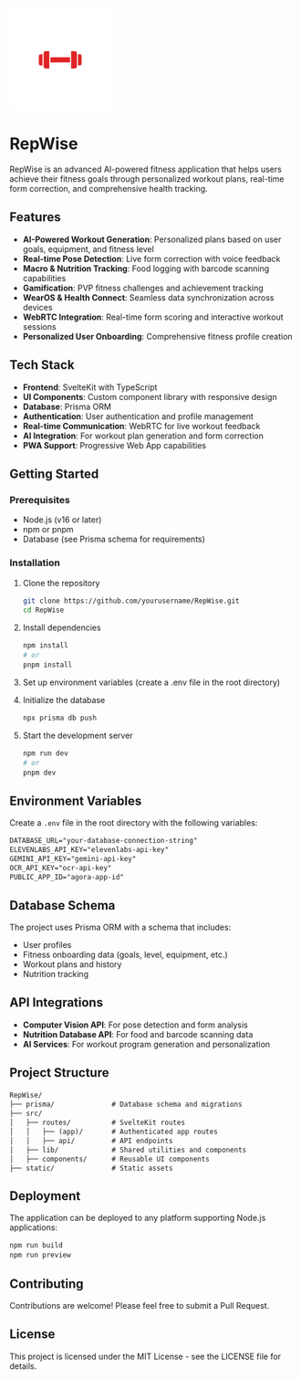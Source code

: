![Logo](./static/apple-touch-icon-180x180.png)

# RepWise

RepWise is an advanced AI-powered fitness application that helps users achieve their fitness goals through personalized workout plans, real-time form correction, and comprehensive health tracking.

## Features

- **AI-Powered Workout Generation**: Personalized plans based on user goals, equipment, and fitness level
- **Real-time Pose Detection**: Live form correction with voice feedback
- **Macro & Nutrition Tracking**: Food logging with barcode scanning capabilities
- **Gamification**: PVP fitness challenges and achievement tracking
- **WearOS & Health Connect**: Seamless data synchronization across devices
- **WebRTC Integration**: Real-time form scoring and interactive workout sessions
- **Personalized User Onboarding**: Comprehensive fitness profile creation

## Tech Stack

- **Frontend**: SvelteKit with TypeScript
- **UI Components**: Custom component library with responsive design
- **Database**: Prisma ORM
- **Authentication**: User authentication and profile management
- **Real-time Communication**: WebRTC for live workout feedback
- **AI Integration**: For workout plan generation and form correction
- **PWA Support**: Progressive Web App capabilities

## Getting Started

### Prerequisites

- Node.js (v16 or later)
- npm or pnpm
- Database (see Prisma schema for requirements)

### Installation

1. Clone the repository

   ```bash
   git clone https://github.com/yourusername/RepWise.git
   cd RepWise
   ```

2. Install dependencies

   ```bash
   npm install
   # or
   pnpm install
   ```

3. Set up environment variables (create a .env file in the root directory)

4. Initialize the database

   ```bash
   npx prisma db push
   ```

5. Start the development server
   ```bash
   npm run dev
   # or
   pnpm dev
   ```

## Environment Variables

Create a `.env` file in the root directory with the following variables:

```
DATABASE_URL="your-database-connection-string"
ELEVENLABS_API_KEY="elevenlabs-api-key"
GEMINI_API_KEY="gemini-api-key"
OCR_API_KEY="ocr-api-key"
PUBLIC_APP_ID="agora-app-id"
```

## Database Schema

The project uses Prisma ORM with a schema that includes:

- User profiles
- Fitness onboarding data (goals, level, equipment, etc.)
- Workout plans and history
- Nutrition tracking

## API Integrations

- **Computer Vision API**: For pose detection and form analysis
- **Nutrition Database API**: For food and barcode scanning data
- **AI Services**: For workout program generation and personalization

## Project Structure

```
RepWise/
├── prisma/              # Database schema and migrations
├── src/
│   ├── routes/          # SvelteKit routes
│   │   ├── (app)/       # Authenticated app routes
│   │   ├── api/         # API endpoints
│   ├── lib/             # Shared utilities and components
│   ├── components/      # Reusable UI components
├── static/              # Static assets
```

## Deployment

The application can be deployed to any platform supporting Node.js applications:

```bash
npm run build
npm run preview
```

## Contributing

Contributions are welcome! Please feel free to submit a Pull Request.

## License

This project is licensed under the MIT License - see the LICENSE file for details.
